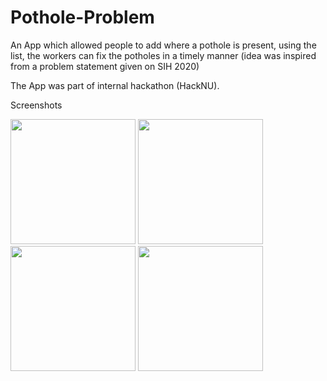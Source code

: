 # Pothole-Problem

An App which allowed people to add where a pothole is present, using the list, the workers can fix the potholes in a timely manner (idea was inspired from a problem statement given on SIH 2020)

The App was part of internal hackathon (HackNU).

Screenshots

<img src="https://user-images.githubusercontent.com/68701271/122170358-1d7ec780-ce9c-11eb-95e1-f94e8be29056.png" width="200" /> <img src="https://user-images.githubusercontent.com/68701271/122170365-1f488b00-ce9c-11eb-80a0-875df79c9bda.png" width="200" /> <img src="https://user-images.githubusercontent.com/68701271/122170367-1fe12180-ce9c-11eb-9548-d569d3c2ea07.png" width="200" /> <img src="https://user-images.githubusercontent.com/68701271/122170387-2374a880-ce9c-11eb-8a2e-6e5bcf4c0b79.png" width="200" />
